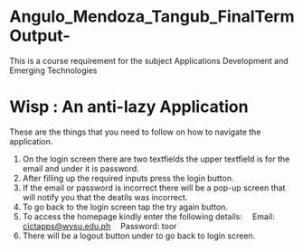 # Angulo_Mendoza_Tangub_FinalTermOutput-
This is a course requirement for the subject Applications Development and Emerging Technologies

# Wisp : An anti-lazy Application
 These are the things that you need to follow on how to navigate the application.
 1. On the login screen there are two textfields the upper textfield is for the email and under it is password.
 2. After filling up the required inputs press the login button.
 3. If the email or password is incorrect there will be a pop-up screen that will notify you that the deatils was incorrect.
 4. To go back to the login screen tap the try again button.
 5. To access the homepage kindly enter the following details:
&emsp;Email: cictapps@wvsu.edu.ph
&emsp;Password: toor
6. There will be a logout button under to go back to login screen.

